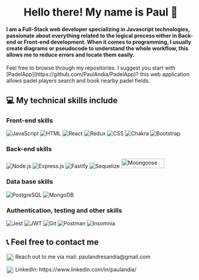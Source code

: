 <h1 align="center">Hello there! My name is Paul 👋</h1>

<h4 text-align="justify">I am a Full-Stack web developer specializing in Javascript technologies, passionate about everything related to the logical process either in Back-end or Front-end development. When it comes to programming, I usually create diagrams or pseudocode to understand the whole workflow, this allows me to reduce errors and locate them easily.</h4>
<p>Feel free to browse through my repositories. I suggest you start with [PadelApp](https://github.com/PaulAndia/PadelApp)? this web application allows padel players search and book nearby padel fields.
</p> 

## 💻 My technical skills include
<h3>Front-end skills</h3>

![JavaScript](https://img.shields.io/badge/-JavaScript-F7DF1E?style=for-the-badge&logo=javascript&logoColor=333)
![HTML](https://img.shields.io/badge/-HTML-E34F26?style=for-the-badge&logo=html5&logoColor=FAFAFA)
![React](https://img.shields.io/badge/-React-61DAFB?style=for-the-badge&logo=react&logoColor=333)
![Redux](https://img.shields.io/badge/-Redux-764ABC?style=for-the-badge&logo=redux&logoColor=FAFAFA)
![CSS](https://img.shields.io/badge/-CSS-1572B6?style=for-the-badge&logo=css3&logoColor=FAFAFA)
![Chakra](https://img.shields.io/badge/chakra-%234ED1C5.svg?style=for-the-badge&logo=chakraui&logoColor=white)
![Bootstrap](https://img.shields.io/badge/bootstrap-%23563D7C.svg?style=for-the-badge&logo=bootstrap&logoColor=white)
<h3>Back-end skills</h3>

![Node.js](https://img.shields.io/badge/-Node.js-339933?style=for-the-badge&logo=node.js&logoColor=FAFAFA)
![Express.js](https://img.shields.io/badge/express.js-%23404d59.svg?style=for-the-badge&logo=express&logoColor=%2361DAFB)
![Fastify](https://img.shields.io/badge/fastify-%23000000.svg?style=for-the-badge&logo=fastify&logoColor=white)
![Sequelize](https://img.shields.io/badge/Sequelize-52B0E7?style=for-the-badge&logo=Sequelize&logoColor=white)
<img src="https://lh4.googleusercontent.com/g_LM2kHik0YOQuQHnJz0L640IhT_bP_YJeV7k0KHFhCNsLU9P9y7Bk6RUb2KDHpdo5WHlKE6irD0f2KcjeGZBOlWFf6G28kFYernrTnIsL45mr9DoEuPz7Niq8nAr2r_AC212YHq" alt="Moongoose" height="25" width="115" />
<h3>Data base skills</h3>

![PostgreSQL](https://img.shields.io/badge/-PostgreSQL-0064a5?style=for-the-badge&logo=postgresql&logoColor=FAFAFA)
![MongoDB](https://img.shields.io/badge/MongoDB-4EA94B?style=for-the-badge&logo=mongodb&logoColor=white)
<h3>Authentication, testing and other skills</h3>

![Jest](https://img.shields.io/badge/-jest-%23C21325?style=for-the-badge&logo=jest&logoColor=white)
![JWT](https://img.shields.io/badge/JWT-black?style=for-the-badge&logo=JSON%20web%20tokens)
![Git](https://img.shields.io/badge/git-%23F05033.svg?style=for-the-badge&logo=git&logoColor=white)
![Postman](https://img.shields.io/badge/Postman-FF6C37?style=for-the-badge&logo=postman&logoColor=white)
![Insomnia](https://img.shields.io/badge/Insomnia-black?style=for-the-badge&logo=insomnia&logoColor=5849BE)

## 📞 Feel free to contact me
<p align = "bottom" text-align = "bottom"> <a><img align="center" src="https://www.pngmart.com/files/16/Gmail-PNG-Clipart.png" alt="Paul" height="20" width="20"/></a>  Reach out to me via mail: paulandresandia@gmail.com</p>


<p align = "bottom" text-align = "bottom"><img align="center" src="https://raw.githubusercontent.com/rahuldkjain/github-profile-readme-generator/master/src/images/icons/Social/linked-in-alt.svg" alt="Gabriel Vodopivec" height="20" width="20" />  LinkedIn: https://www.linkedin.com/in/paulandia/</p>

